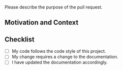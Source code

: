Please describe the purpose of the pull request.
<!--- Provide a general summary of your changes in the Title above -->

## Motivation and Context
<!--- Why is this change required? What problem does it solve? -->
<!--- If it fixes an open issue, please link to the issue here. -->

## Checklist
<!--- Go over all the following points, and put an `x` in all the boxes that apply. -->
<!--- If you're unsure about any of these, don't hesitate to ask. We're here to help! -->
- [ ] My code follows the code style of this project.
- [ ] My change requires a change to the documentation.
- [ ] I have updated the documentation accordingly.
